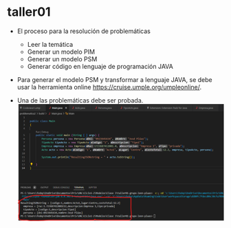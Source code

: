 # taller01

* El proceso para la resolución de problemáticas
  * Leer la temática
  * Generar un modelo PIM
  * Generar un modelo PSM
  * Generar código en lenguaje de  programación JAVA

* Para generar el modelo PSM y transformar a lenguaje JAVA, se debe usar la herramienta online https://cruise.umple.org/umpleonline/.

* Una de las problemáticas debe ser probada.
![MarineGEO circle logo](https://raw.githubusercontent.com/DesarrolloDirigidoPorModelos/taller01-grupo-leon-pluas/main/problematica2/Problematica%20probada.png "MarineGEO logo")


